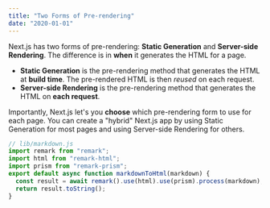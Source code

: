 ```yaml
---
title: "Two Forms of Pre-rendering"
date: "2020-01-01"
---
```


Next.js has two forms of pre-rendering: **Static Generation** and **Server-side Rendering**. The difference is in **when** it generates the HTML for a page.

- **Static Generation** is the pre-rendering method that generates the HTML at **build time**. The pre-rendered HTML is then _reused_ on each request.
- **Server-side Rendering** is the pre-rendering method that generates the HTML on **each request**.

Importantly, Next.js let's you **choose** which pre-rendering form to use for each page. You can create a "hybrid" Next.js app by using Static Generation for most pages and using Server-side Rendering for others.

```js
// lib/markdown.js
import remark from "remark";
import html from "remark-html";
import prism from "remark-prism";
export default async function markdownToHtml(markdown) {
  const result = await remark().use(html).use(prism).process(markdown);
  return result.toString();
}
```
